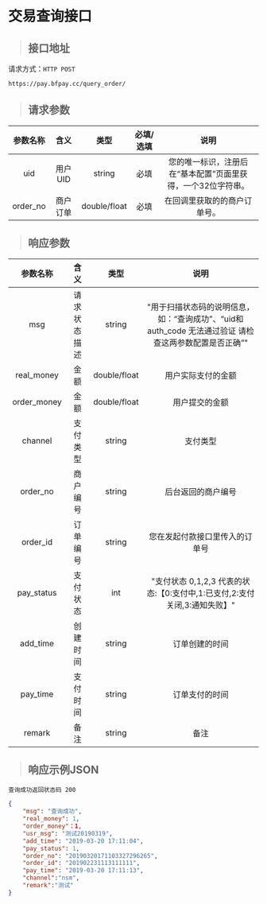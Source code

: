 # 交易查询接口

> ## 接口地址

请求方式：`HTTP POST`

    https://pay.bfpay.cc/query_order/

>## 请求参数

参数名称|含义|类型|必填/选填|说明
:--:|:--:|:--:|:--:|:--:
uid|用户UID|string|必填|您的唯一标识，注册后在“基本配置”页面里获得，一个32位字符串。
order_no|商户订单|double/float|必填|在回调里获取的的商户订单号。

>## 响应参数

参数名称|含义|类型|说明
:--:|:--:|:--:|:--:
msg|请求状态描述|string|"用于扫描状态码的说明信息，如：“查询成功”、“uid和auth_code 无法通过验证 请检查这两参数配置是否正确”"
real_money|金额|double/float|用户实际支付的金额
order_money|金额|double/float|用户提交的金额
channel|支付类型|string|支付类型
order_no|商户编号|string|后台返回的商户编号
order_id|订单编号|string|您在发起付款接口里传入的订单号
pay_status|支付状态|int|"支付状态 0,1,2,3 代表的状态:【0:支付中,1:已支付,2:支付关闭,3:通知失败】"
add_time|创建时间|string|订单创建的时间
pay_time|支付时间|string|订单支付的时间
remark|备注|string|备注

>## 响应示例JSON
    查询成功返回状态码 200
```json
{
    "msg": "查询成功",
    "real_money": 1,
    "order_money"：1,
    "usr_msg": "测试20190319",
    "add_time": "2019-03-20 17:11:04",
    "pay_status": 1,
    "order_no": "20190320171103327296265",
    "order_id": "201902231113111111",
    "pay_time": "2019-03-20 17:11:13",
    "channel":"nsm",
    "remark":"测试"
}
```







